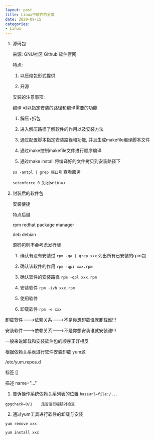 ```yaml
---
layout: post
title: Linux中软件的分类
date: 2020-09-15
categories:
- Linux
---
```

1. 源码包 

   来源: GNU社区 Github 软件官网

   特点: 

   1) 以压缩包形式提供

   2) 开源

   安装的注意事项:

   编译    可以指定安装的路径和编译需要的功能

   1) 解压+拆包

   2) 进入解压路径了解软件的作用以及安装方法

   3) 通过配置脚本指定安装路径和功能, 并且生成makefile编译脚本文件

   4) 通过make控制makefile文件进行顺序编译

   5) 通过make install 将编译好的文件拷贝到安装路径下

   `ss -antpl | grep 端口号`   查看服务

   `setenforce 0` 关闭seLinux

2. 封装后的软件包

   安装便捷

   特点后缀 

   rpm  redhat package manager

   deb  debian 

   源码包则不会考虑发行版

   1) 确认有没有安装过 `rpm -qa | grep xxx`  列出所有已安装的rpm包

   2) 确认该软件的作用 `rpm -qpi xxx.rpm `

   3) 确认软件的安装路径 `rpm -qpl xxx.rpm`

   4) 安装软件 `rpm -ivh xxx.rpm`

   5) 使用软件

   6) 卸载软件 `rpm -e xxx`





卸载软件--->依赖关系--->不是你想卸载谁就卸载谁!!!

安装软件--->依赖关系--->不是你想安装谁就安装谁!!!

一般来说卸载和安装软件包的顺序正好相反



根据依赖关系表进行软件安装卸载    yum源

/etc/yum.repos.d

标签 []

描述 name="..."

1) 告诉操作系统依赖关系列表的位置 `baseurl=file:/...`

`gpgcheck=0/1    是否进行秘钥对检查`

2) 通过yum工具进行软件的卸载与安装

`yum remove xxx`

`yum install xxx`
